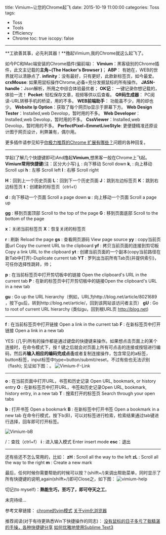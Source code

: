 
title: Vimium~让您的Chrome起飞
date: 2015-10-19 11:00:00
categories: Toss
tags: 
- Toss
- Tools
- Efficiency
- Chrome
toc: true
iscopy: false
---

**工欲善其事，必先利其器！**撸起Vimium,我的Chrome就这么起飞了。

<!-- more -->

如今PC和Mac端安装的Chrome插件(偏前端)：
**Vimium**：黑客级别的Chrome插件，此文主记载的**主角~(The Hacker's Browser )**；
**ABP**： 有她在，WEB的世界就可以清静点了.
**infinity**：没有最好，只有更好，此款新标签页，如今最爱。
**crxMouse**: 如果用鼠标操作Chrome,必备=充分发掘鼠标的所有操作。
**JASN-handle**：Json解析，所用之中综合体验最优者；
**OK记**： 一键记录你想记载的，体验一流！
**Pocket**: 轻松保存文章，视频等供以后查看。
**QR码生成器**： PC阅读-URL转移手机的桥梁，用的不多。
**WEB前端助手**： 功能虽不少，用的却也少。
**Website Ip Option**：获取了每个网页Ip显示于屏幕下方。
**Web Design Tester**：Installed,web Devolop，暂时用的不多。
**Web Developer**：Installed,web Devolop，暂时用的不多。
**CssViewer**：Installed,web Devolop，暂时用的不多。
**PerfectPixel**+**EmmetLiveStyle**: 更便捷精准还原设计图于网页设计，利弊兼有，偶尔用。

更多插件请参见知乎[你极力推荐的Chrome 扩展有哪些？](http://www.zhihu.com/question/19594682)问题的各种回复。

---

学起(了解几个快捷键即可)And撸起**Vimium**,想黑客一般在Chrome上飞起。
**Vimium常用快捷键**(注：区分大小写)
**j**, <c-e> : 向下移动 Scroll down
**k**, <c-y> : 向上移动Scroll upi
**h** : 左移 Scroll left
**l** : 右移 Scroll right

**H**：回到上一个历史页面
**L**：回到下一个历史页面
**J**：跳到左边标签页
**K**：跳到右边标签页
**t**：创建新的标签页（ctrl+t）

**d** : 向下移动一个页面 Scroll a page down
**u** : 向上移动一个页面 Scroll a page up

**gg** : 移到页面顶部 Scroll to the top of the page
**G** : 移到页面底部 Scroll to the bottom of the page

**x**：关闭当前标签页
**X**：恢复关闭的标签页

**r** : 刷新 Reload the page
**gs** : 查看网页源码 View page source
**yy** : copy当前页面url Copy the current URL to the clipboard
**yf** : 拷贝当前页面的连接到剪切板 Copy a link URL to the clipboard
**yt** : 创建当前页面的一个副本(copy当前路径在新Tab中打开)-Duplicate current tab
**YT** : 罗列出当前所有Tab页(并提供索引)，可任你选择性跳转，帅；

**p** : 在当前标签页中打开剪切板中的链接 Open the clipboard's URL in the current tab
**P** : 在新的标签页中打开剪切板中的链接Open the clipboard's URL in a new tab

**gu** : Go up the URL hierarchy（例如，URL为http://blog.net/article/8021689 ，按下gu后，转到http://blog.net/article/，回到该网站该访问者主页）
**gU** : Go to root of current URL hierarchy (类似gu，回到根URL页 http://blog.net)

---

**f** : 在当前标签页中打开链接 Open a link in the current tab
**F** : 在新标签页中打开链接 Open a link in a new tab

YES: (几乎)所有的操作都是通过键盘的快捷键来操作。如果想点击页面上的某个连接时，在命令模式下，按 f 键之后就会对页面上所有可点击的连接或按钮进行编码，然后再**输入相应的编码完成点击**或者复制连接操作，包含常见的a标签，button标签，input标签中type=button/submit/reset，不过有些也无法识别（flash); 见证如下图：。
![Vimium-F-Link](http://linxg-wordpress.stor.sinaapp.com/uploads/2014/04/viumclik.png)

---

**o** : 在当前页面中打开URL，书签和历史记录 Open URL, bookmark, or history entry
**O** : 在新标签页中打开URL，书签和历史记录Open URL, bookmark, history entry, in a new tab
**T** : 搜索打开的标签页 Search through your open tabs

**b** : 打开书签 Open a bookmark
**B** : 在新标签中打开书签 Open a bookmark in a new tab
在命令行模式，按下b(B)，可以对标签进行检索，检索结果通过tab键进行选择，回车即可打开标签。

![Vimium-bB](http://linxg-wordpress.stor.sinaapp.com/uploads/2014/04/vimbookmap.png)

/：查找（ctrl+f）
**i** : 进入输入模式 Enter insert mode
**esc**：退出

---

还有些还不怎么常用的，比如：
**zH** : Scroll all the way to the left
**zL** : Scroll all the way to the right
**m** : Create a new mark

最后，任何时候你需要帮助的时候可以按？(shilft+/)来调出帮助菜单，同时显示了所有快捷键的说明,again(shilft+/)即可Close之，如下图：
![vimium-help](http://images.cnitblog.com/blog/431064/201403/141813348554340.png)

切记(to myself)：**熟能生巧，至巧了，即可夺天之工**。

未完待续...

参考文章链接：
[chrome的vim模式](http://lin.xiaogang.me/?p=315)
[关于vim化浏览器](http://blog.csdn.net/xiajian2010/article/details/23931273)

推荐阅读(对于有待更熟悉Win下快捷操作的同志)：
[没有鼠标的日子多亏了我精湛的手操，各种快捷键分享](http://www.cnblogs.com/wayou/p/shortcuts.html)
[如何优雅地使用Sublime Text3](http://www.jianshu.com/p/3cb5c6f2421c)